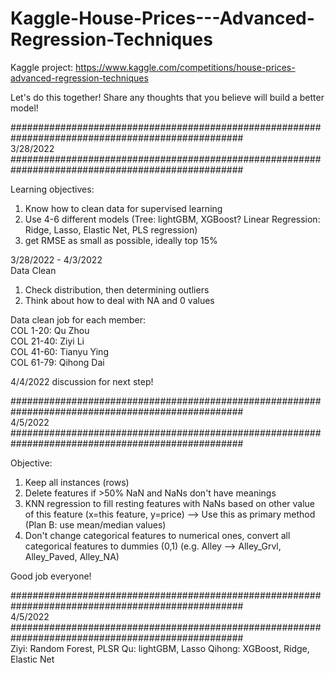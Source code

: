 # Kaggle-House-Prices---Advanced-Regression-Techniques
Kaggle project: https://www.kaggle.com/competitions/house-prices-advanced-regression-techniques

Let's do this together! Share any thoughts that you believe will build a better model!


################################################################################################## <br />
3/28/2022 <br />
################################################################################################## <br />

Learning objectives: 
1. Know how to clean data for supervised learning
2. Use 4-6 different models (Tree: lightGBM, XGBoost? Linear Regression: Ridge, Lasso, Elastic Net, PLS regression)
3. get RMSE as small as possible, ideally top 15%


3/28/2022 - 4/3/2022 <br />
Data Clean <br />
1) Check distribution, then determining outliers
2) Think about how to deal with NA and 0 values

Data clean job for each member: <br />
COL 1-20: Qu Zhou <br />
COL 21-40: Ziyi Li <br />
COL 41-60: Tianyu Ying <br />
COL 61-79: Qihong Dai <br />

4/4/2022 discussion for next step!

################################################################################################## <br />
4/5/2022 <br />
################################################################################################## <br />

Objective:
1. Keep all instances (rows)
2. Delete features if >50% NaN and NaNs don't have meanings
3. KNN regression to fill resting features with NaNs based on other value of this feature (x=this feature, y=price) --> Use this as primary method (Plan B: use mean/median values)
4. Don't change categorical features to numerical ones, convert all categorical features to dummies (0,1) (e.g. Alley --> Alley_Grvl, Alley_Paved, Alley_NA)

Good job everyone!

################################################################################################## <br />
4/5/2022 <br />
################################################################################################## <br />
Ziyi: Random Forest, PLSR
Qu: lightGBM, Lasso
Qihong: XGBoost, Ridge, Elastic Net

